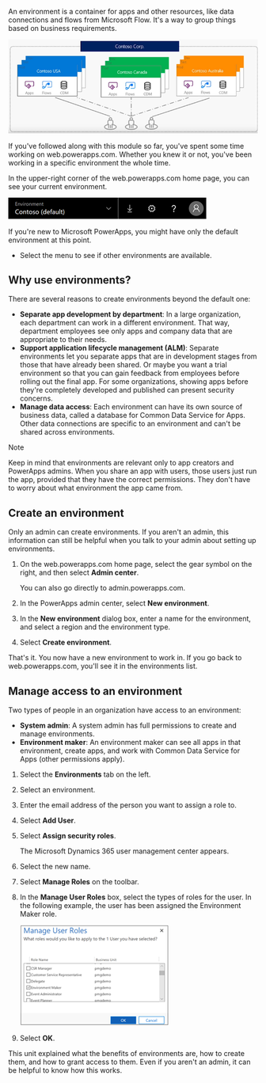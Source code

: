 An environment is a container for apps and other resources, like data connections and flows from Microsoft Flow. It's a way to group things based on business requirements.

![Environment picker](../media/powerapps-environments2.png)

If you've followed along with this module so far, you've spent some time working on web.powerapps.com. Whether you knew it or not, you've been working in a specific environment the whole time.

In the upper-right corner of the web.powerapps.com home page, you can see your current environment.

![Environment picker](../media/powerapps-environment-picker.png)

If you're new to Microsoft PowerApps, you might have only the default environment at this point.

- Select the menu to see if other environments are available.

## Why use environments?
There are several reasons to create environments beyond the default one:

- **Separate app development by department**: In a large organization, each department can work in a different environment. That way, department employees see only apps and company data that are appropriate to their needs.
- **Support application lifecycle management (ALM)**: Separate environments let you separate apps that are in development stages from those that have already been shared. Or maybe you want a trial environment so that you can gain feedback from employees before rolling out the final app. For some organizations, showing apps before they're completely developed and published can present security concerns.
- **Manage data access**: Each environment can have its own source of business data, called a  database for Common Data Service for Apps. Other data connections are specific to an environment and can't be shared across environments.

> [!NOTE]
> Keep in mind that environments are relevant only to app creators and PowerApps admins. When you share an app with users, those users just run the app, provided that they have the correct permissions. They don't have to worry about what environment the app came from.

## Create an environment

Only an admin can create environments. If you aren't an admin, this information can still be helpful when you talk to your admin about setting up environments.

1. On the web.powerapps.com home page, select the gear symbol on the right, and then select **Admin center**.

    You can also go directly to admin.powerapps.com.

2. In the PowerApps admin center, select **New environment**. 
3. In the **New environment** dialog box, enter a name for the environment, and select a region and the environment type.
4. Select **Create environment**.

That's it. You now have a new environment to work in. If you go back to web.powerapps.com, you'll see it in the environments list.

## Manage access to an environment

Two types of people in an organization have access to an environment:

- **System admin**: A system admin has full permissions to create and manage environments.
- **Environment maker**: An environment maker can see all apps in that environment, create apps, and work with Common Data Service for Apps (other permissions apply).

1. Select the **Environments** tab on the left.
2. Select an environment.
3. Enter the email address of the person you want to assign a role to.
4. Select **Add User**.
5. Select **Assign security roles**.

    The Microsoft Dynamics 365 user management center appears.

6. Select the new name.
7. Select **Manage Roles** on the toolbar.
8. In the **Manage User Roles** box, select the types of roles for the user. In the following example, the user has been assigned the Environment Maker role.

    ![Select a new user role](../media/powerapps-user-roles.png)

9. Select **OK**.

This unit explained what the benefits of environments are, how to create them, and how to grant access to them. Even if you aren't an admin, it can be helpful to know how this works.